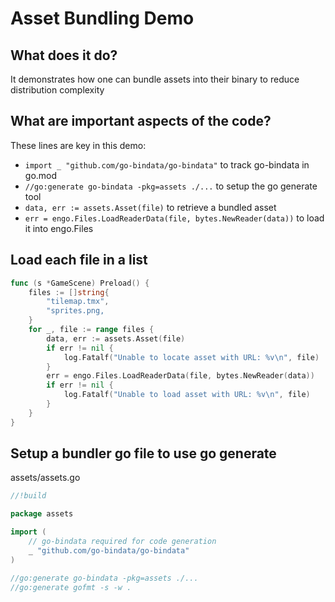 # Asset Bundling Demo

## What does it do?

It demonstrates how one can bundle assets into their binary to reduce distribution complexity

## What are important aspects of the code?

These lines are key in this demo:

- `import _ "github.com/go-bindata/go-bindata"` to track go-bindata in go.mod
- `//go:generate go-bindata -pkg=assets ./...` to setup the go generate tool
- `data, err := assets.Asset(file)` to retrieve a bundled asset
- `err = engo.Files.LoadReaderData(file, bytes.NewReader(data))` to load it into engo.Files

## Load each file in a list

```go
func (s *GameScene) Preload() {
	files := []string{
		"tilemap.tmx",
		"sprites.png,
	}
	for _, file := range files {
		data, err := assets.Asset(file)
		if err != nil {
			log.Fatalf("Unable to locate asset with URL: %v\n", file)
		}
		err = engo.Files.LoadReaderData(file, bytes.NewReader(data))
		if err != nil {
			log.Fatalf("Unable to load asset with URL: %v\n", file)
		}
	}
}
```

## Setup a bundler go file to use go generate

assets/assets.go

```go
//!build

package assets

import (
	// go-bindata required for code generation
	_ "github.com/go-bindata/go-bindata"
)

//go:generate go-bindata -pkg=assets ./...
//go:generate gofmt -s -w .
```
